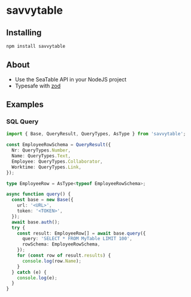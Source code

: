 # savvytable

## Installing

```bash
npm install savvytable
```

## About

- Use the SeaTable API in your NodeJS project
- Typesafe with [zod](https://zod.dev)

## Examples

### SQL Query

```ts
import { Base, QueryResult, QueryTypes, AsType } from 'savvytable';

const EmployeeRowSchema = QueryResult({
  Nr: QueryTypes.Number,
  Name: QueryTypes.Text,
  Employee: QueryTypes.Collaborator,
  Worktime: QueryTypes.Link,
});

type EmployeeRow = AsType<typeof EmployeeRowSchema>;

async function query() {
  const base = new Base({
    url: '<URL>',
    token: '<TOKEN>',
  });
  await base.auth();
  try {
    const result: EmployeeRow[] = await base.query({
      query: 'SELECT * FROM MyTable LIMIT 100',
      rowSchema: EmployeeRowSchema,
    });
    for (const row of result.results) {
      console.log(row.Name);
    }
  } catch (e) {
    console.log(e);
  }
}
```
